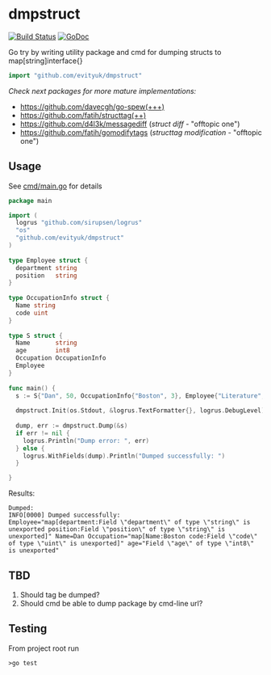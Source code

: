 # dmpstruct
[![Build Status](https://travis-ci.com/evityuk/dmpstruct.svg?branch=master)](https://travis-ci.com/evityuk/dmpstruct)
[![GoDoc](https://godoc.org/github.com/evityuk/dmpstruct?status.svg)](https://godoc.org/github.com/evityuk/dmpstruct)

Go try by writing utility package and cmd for dumping structs to map[string]interface{}

```Go
import "github.com/evityuk/dmpstruct"
```

*Check next packages for more mature implementations:*
 - https://github.com/davecgh/go-spew(+++)
 - https://github.com/fatih/structtag(++)
 - https://github.com/d4l3k/messagediff (*struct diff* - "offtopic one")
 - https://github.com/fatih/gomodifytags (*structtag modification* - "offtopic one")

## Usage

See [cmd/main.go]() for details

```Go
package main                                     

import (                                                                           
  logrus "github.com/sirupsen/logrus"                                              
  "os"                                                                             
  "github.com/evityuk/dmpstruct"                                                              
)                                                                                  
                                                                                   
type Employee struct {                                                             
  department string                                                                
  position   string                                                                
}                                                                                  
                                                                                   
type OccupationInfo struct {                                                       
  Name string                                                                      
  code uint                                                                        
}                                                                                  
                                                                                   
type S struct {                                                                    
  Name       string                                                                
  age        int8                                                                  
  Occupation OccupationInfo                                                        
  Employee                                                                         
}                                                                                  
                                                                                   
func main() {                                                                      
  s := S{"Dan", 50, OccupationInfo{"Boston", 3}, Employee{"Literature", "Writer"}} 
                                                                                   
  dmpstruct.Init(os.Stdout, &logrus.TextFormatter{}, logrus.DebugLevel)            
                                                                                   
  dump, err := dmpstruct.Dump(&s)                                                   
  if err != nil {                                                                  
    logrus.Println("Dump error: ", err)                                            
  } else {                                                                         
    logrus.WithFields(dump).Println("Dumped successfully: ")                       
  }                                                                                

}                                                                                  
```
Results:
```
Dumped: 
INFO[0000] Dumped successfully:                          
Employee="map[department:Field \"department\" of type \"string\" is unexported position:Field \"position\" of type \"string\" is unexported]" Name=Dan Occupation="map[Name:Boston code:Field \"code\" of type \"uint\" is unexported]" age="Field \"age\" of type \"int8\" is unexported"
```

## TBD

1. Should tag be dumped?
2. Should cmd be able to dump package by cmd-line url?


## Testing 
From project root run 
```
>go test
```
